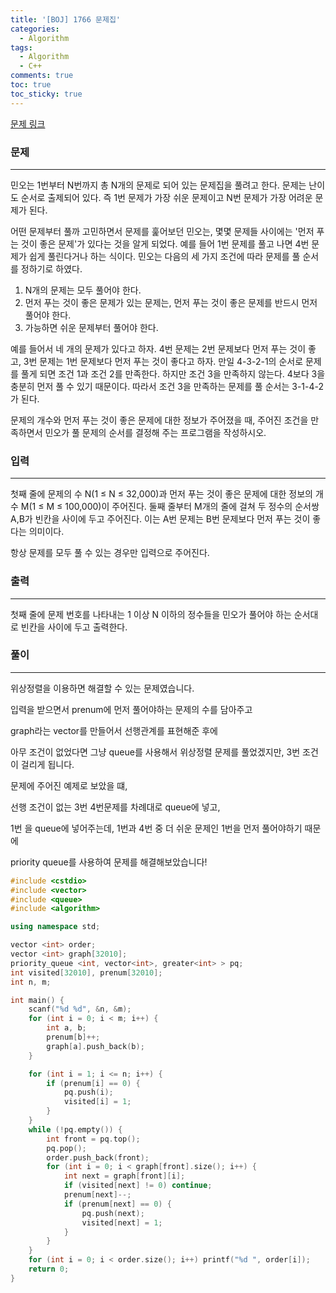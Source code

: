 ```yaml
---
title: '[BOJ] 1766 문제집'
categories:
  - Algorithm
tags:
  - Algorithm
  - C++
comments: true
toc: true
toc_sticky: true
---
```


[문제 링크]: https://www.acmicpc.net/problem/1766

[문제 링크]

### 문제

---

민오는 1번부터 N번까지 총 N개의 문제로 되어 있는 문제집을 풀려고 한다. 문제는 난이도 순서로 출제되어 있다. 즉 1번 문제가 가장 쉬운 문제이고 N번 문제가 가장 어려운 문제가 된다.

어떤 문제부터 풀까 고민하면서 문제를 훑어보던 민오는, 몇몇 문제들 사이에는 '먼저 푸는 것이 좋은 문제'가 있다는 것을 알게 되었다. 예를 들어 1번 문제를 풀고 나면 4번 문제가 쉽게 풀린다거나 하는 식이다. 민오는 다음의 세 가지 조건에 따라 문제를 풀 순서를 정하기로 하였다.

1. N개의 문제는 모두 풀어야 한다.
2. 먼저 푸는 것이 좋은 문제가 있는 문제는, 먼저 푸는 것이 좋은 문제를 반드시 먼저 풀어야 한다.
3. 가능하면 쉬운 문제부터 풀어야 한다.

예를 들어서 네 개의 문제가 있다고 하자. 4번 문제는 2번 문제보다 먼저 푸는 것이 좋고, 3번 문제는 1번 문제보다 먼저 푸는 것이 좋다고 하자. 만일 4-3-2-1의 순서로 문제를 풀게 되면 조건 1과 조건 2를 만족한다. 하지만 조건 3을 만족하지 않는다. 4보다 3을 충분히 먼저 풀 수 있기 때문이다. 따라서 조건 3을 만족하는 문제를 풀 순서는 3-1-4-2가 된다.

문제의 개수와 먼저 푸는 것이 좋은 문제에 대한 정보가 주어졌을 때, 주어진 조건을 만족하면서 민오가 풀 문제의 순서를 결정해 주는 프로그램을 작성하시오.

### 입력

---

첫째 줄에 문제의 수 N(1 ≤ N ≤ 32,000)과 먼저 푸는 것이 좋은 문제에 대한 정보의 개수 M(1 ≤ M ≤ 100,000)이 주어진다. 둘째 줄부터 M개의 줄에 걸쳐 두 정수의 순서쌍 A,B가 빈칸을 사이에 두고 주어진다. 이는 A번 문제는 B번 문제보다 먼저 푸는 것이 좋다는 의미이다.

항상 문제를 모두 풀 수 있는 경우만 입력으로 주어진다.

### 출력

---

첫째 줄에 문제 번호를 나타내는 1 이상 N 이하의 정수들을 민오가 풀어야 하는 순서대로 빈칸을 사이에 두고 출력한다.

### 풀이

---

위상정렬을 이용하면 해결할 수 있는 문제였습니다.

입력을 받으면서 prenum에 먼저 풀어야하는 문제의 수를 담아주고

graph라는 vector를 만들어서 선행관계를 표현해준 후에

아무 조건이 없었다면 그냥 queue를 사용해서 위상정렬 문제를 풀었겠지만, 3번 조건 이 걸리게 됩니다.

문제에 주어진 예제로 보았을 떄,

선행 조건이 없는 3번 4번문제를 차례대로 queue에 넣고,

1번 을 queue에 넣어주는데, 1번과 4번 중 더 쉬운 문제인 1번을 먼저 풀어야하기 때문에

priority queue를 사용하여 문제를 해결해보았습니다!

```c++
#include <cstdio>
#include <vector>
#include <queue>
#include <algorithm>

using namespace std;

vector <int> order;
vector <int> graph[32010];
priority_queue <int, vector<int>, greater<int> > pq;
int visited[32010], prenum[32010];
int n, m;

int main() {
	scanf("%d %d", &n, &m);
	for (int i = 0; i < m; i++) {
		int a, b;
		prenum[b]++;
		graph[a].push_back(b);
	}

	for (int i = 1; i <= n; i++) {
		if (prenum[i] == 0) {
			pq.push(i);
			visited[i] = 1;
		}
	}
	while (!pq.empty()) {
		int front = pq.top();
		pq.pop();
		order.push_back(front);
		for (int i = 0; i < graph[front].size(); i++) {
			int next = graph[front][i];
			if (visited[next] != 0) continue;
			prenum[next]--;
			if (prenum[next] == 0) {
				pq.push(next);
				visited[next] = 1;
			}
		}
	}
	for (int i = 0; i < order.size(); i++) printf("%d ", order[i]);
	return 0;
}
```
